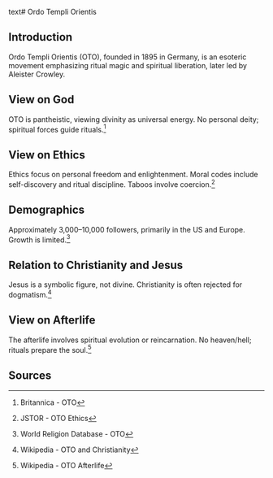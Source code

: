 text# Ordo Templi Orientis
## Introduction
Ordo Templi Orientis (OTO), founded in 1895 in Germany, is an esoteric movement emphasizing ritual magic and spiritual liberation, later led by Aleister Crowley.
## View on God
OTO is pantheistic, viewing divinity as universal energy. No personal deity; spiritual forces guide rituals.[^6]
## View on Ethics
Ethics focus on personal freedom and enlightenment. Moral codes include self-discovery and ritual discipline. Taboos involve coercion.[^7]
## Demographics
Approximately 3,000–10,000 followers, primarily in the US and Europe. Growth is limited.[^8]
## Relation to Christianity and Jesus
Jesus is a symbolic figure, not divine. Christianity is often rejected for dogmatism.[^9]
## View on Afterlife
The afterlife involves spiritual evolution or reincarnation. No heaven/hell; rituals prepare the soul.[^10]
## Sources
[^6]: Britannica - OTO[](https://www.britannica.com/topic/Ordo-Templi-Orientis)
[^7]: JSTOR - OTO Ethics[](https://www.jstor.org/stable/3260860)
[^8]: World Religion Database - OTO[](https://www.worldreligiondatabase.org)
[^9]: Wikipedia - OTO and Christianity[](https://en.wikipedia.org/wiki/Ordo_Templi_Orientis#Christianity)
[^10]: Wikipedia - OTO Afterlife[](https://en.wikipedia.org/wiki/Ordo_Templi_Orientis#Afterlife)
